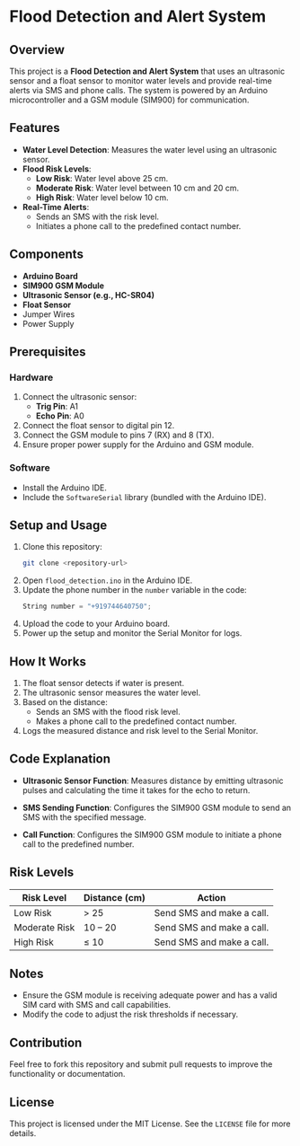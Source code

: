 # Flood Detection and Alert System

## Overview
This project is a **Flood Detection and Alert System** that uses an ultrasonic sensor and a float sensor to monitor water levels and provide real-time alerts via SMS and phone calls. The system is powered by an Arduino microcontroller and a GSM module (SIM900) for communication.

## Features
- **Water Level Detection**: Measures the water level using an ultrasonic sensor.
- **Flood Risk Levels**:
  - **Low Risk**: Water level above 25 cm.
  - **Moderate Risk**: Water level between 10 cm and 20 cm.
  - **High Risk**: Water level below 10 cm.
- **Real-Time Alerts**:
  - Sends an SMS with the risk level.
  - Initiates a phone call to the predefined contact number.

## Components
- **Arduino Board**
- **SIM900 GSM Module**
- **Ultrasonic Sensor (e.g., HC-SR04)**
- **Float Sensor**
- Jumper Wires
- Power Supply

## Prerequisites
### Hardware
1. Connect the ultrasonic sensor:
   - **Trig Pin**: A1
   - **Echo Pin**: A0
2. Connect the float sensor to digital pin 12.
3. Connect the GSM module to pins 7 (RX) and 8 (TX).
4. Ensure proper power supply for the Arduino and GSM module.

### Software
- Install the Arduino IDE.
- Include the `SoftwareSerial` library (bundled with the Arduino IDE).

## Setup and Usage
1. Clone this repository:
   ```bash
   git clone <repository-url>
   ```
2. Open `flood_detection.ino` in the Arduino IDE.
3. Update the phone number in the `number` variable in the code:
   ```cpp
   String number = "+919744640750";
   ```
4. Upload the code to your Arduino board.
5. Power up the setup and monitor the Serial Monitor for logs.

## How It Works
1. The float sensor detects if water is present.
2. The ultrasonic sensor measures the water level.
3. Based on the distance:
   - Sends an SMS with the flood risk level.
   - Makes a phone call to the predefined contact number.
4. Logs the measured distance and risk level to the Serial Monitor.

## Code Explanation
- **Ultrasonic Sensor Function**:
  Measures distance by emitting ultrasonic pulses and calculating the time it takes for the echo to return.

- **SMS Sending Function**:
  Configures the SIM900 GSM module to send an SMS with the specified message.

- **Call Function**:
  Configures the SIM900 GSM module to initiate a phone call to the predefined number.

## Risk Levels
| Risk Level     | Distance (cm)   | Action                        |
|----------------|-----------------|-------------------------------|
| Low Risk       | > 25            | Send SMS and make a call.     |
| Moderate Risk  | 10 – 20        | Send SMS and make a call.     |
| High Risk      | ≤ 10           | Send SMS and make a call.     |

## Notes
- Ensure the GSM module is receiving adequate power and has a valid SIM card with SMS and call capabilities.
- Modify the code to adjust the risk thresholds if necessary.

## Contribution
Feel free to fork this repository and submit pull requests to improve the functionality or documentation.

## License
This project is licensed under the MIT License. See the `LICENSE` file for more details.

